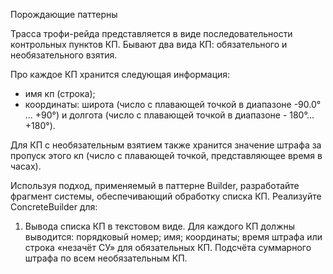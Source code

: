 Порождающие паттерны

Трасса трофи-рейда представляется в виде последовательности контрольных пунктов КП. Бывают два вида КП: обязательного и необязательного взятия.

Про каждое КП хранится следующая информация:
- имя кп (строка);
- координаты: широта (число с плавающей точкой в диапазоне -90.0° ... +90°) и долгота (число с плавающей точкой в диапазоне - 180°... +180°).

Для КП с необязательным взятием также хранится значение штрафа за пропуск этого кп (число с плавающей точкой, представляющее время в часах).

Используя подход, применяемый в паттерне Builder, разработайте фрагмент системы, обеспечивающий обработку списка КП. Реализуйте ConcreteBuilder для:
1) Вывода списка КП в текстовом виде. Для каждого КП должны выводится: порядковый номер; имя; координаты; время штрафа или строка «незачёт СУ» для обязательных КП. Подсчёта суммарного штрафа по всем необязательным КП.
